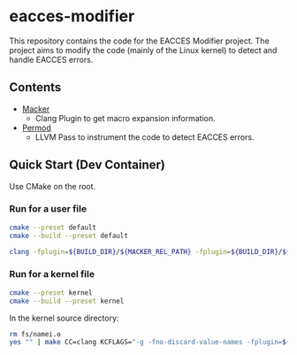 # eacces-modifier

This repository contains the code for the EACCES Modifier project. The project aims to modify the code (mainly of the Linux kernel) to detect and handle EACCES errors.

## Contents

- [Macker](Macker/)
  - Clang Plugin to get macro expansion information.
- [Permod](Permod/)
  - LLVM Pass to instrument the code to detect EACCES errors.

## Quick Start (Dev Container)

Use CMake on the root.

### Run for a user file

```sh
cmake --preset default
cmake --build --preset default
```

```sh
clang -fplugin=${BUILD_DIR}/${MACKER_REL_PATH} -fplugin=${BUILD_DIR}/${PERMOD_REL_PATH} test.c
```

### Run for a kernel file

```sh
cmake --preset kernel
cmake --build --preset kernel
```

In the kernel source directory:

```sh
rm fs/namei.o
yes "" | make CC=clang KCFLAGS="-g -fno-discard-value-names -fplugin=${BUILD_DIR}/${MACKER_REL_PATH} -fplugin=${BUILD_DIR}/${PERMOD_REL_PATH}" fs/namei.o
```